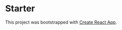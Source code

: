 # Starter

This project was bootstrapped with [Create React App](https://github.com/facebook/create-react-app).
